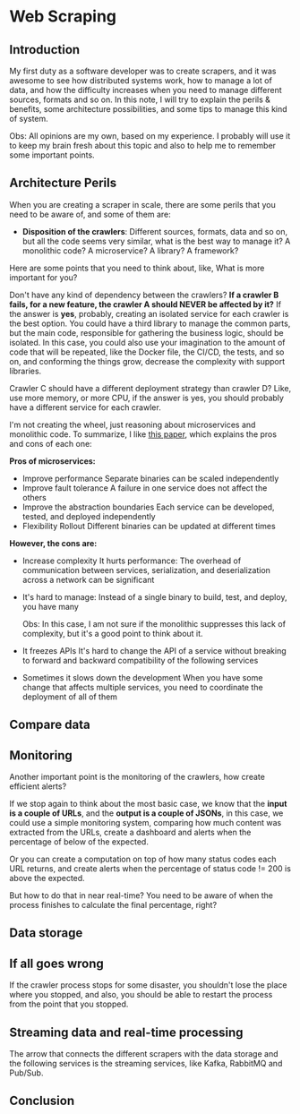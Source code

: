 # Web Scraping

## Introduction

My first duty as a software developer was to create scrapers, and it was awesome to see how distributed systems work, how to manage a lot of data, and how the difficulty increases when you need to manage different sources, formats and so on. In this note, I will try to explain the perils & benefits, some architecture possibilities, and some tips to manage this kind of system.

Obs: All opinions are my own, based on my experience. I probably will use it to keep my brain fresh about this topic and also to help me to remember some important points.

## Architecture Perils

When you are creating a scraper in scale, there are some perils that you need to be aware of, and some of them are:

- **Disposition of the crawlers**: Different sources, formats, data and so on, but all the code seems very similar, what is the best way to manage it? A monolithic code? A microservice? A library? A framework?

Here are some points that you need to think about, like, What is more important for you? 

Don't have any kind of dependency between the crawlers? **If a crawler B fails, for a new feature, the crawler A should NEVER be affected by it?**
If the answer is **yes**, probably, creating an isolated service for each crawler is the best option. You could have a third library to manage the common parts, but the main code, responsible for gathering the business logic, should be isolated. In this case, you could also use your imagination to the amount of code that will be repeated, like the Docker file, the CI/CD, the tests, and so on, and conforming the things grow, decrease the complexity with support libraries.

Crawler C should have a different deployment strategy than crawler D? Like, use more memory, or more CPU, if the answer is yes, you should probably have a different service for each crawler.

I'm not creating the wheel, just reasoning about microservices and monolithic code. To summarize, I like [this paper](https://dl.acm.org/doi/10.1145/3593856.3595909), which explains the pros and cons of each one:

**Pros of microservices:**

- Improve performance
    Separate binaries can be scaled independently
- Improve fault tolerance
    A failure in one service does not affect the others
- Improve the abstraction boundaries
    Each service can be developed, tested, and deployed independently
- Flexibility Rollout
    Different binaries can be updated at different times

**However, the cons are:**

- Increase complexity
    It hurts performance: The overhead of communication between services, serialization, and deserialization across a network can be significant
- It's hard to manage:
    Instead of a single binary to build, test, and deploy, you have many

    Obs: In this case, I am not sure if the monolithic suppresses this lack of complexity, but it's a good point to think about it.
- It freezes APIs
    It's hard to change the API of a service without breaking to forward and backward compatibility of the following services
- Sometimes it slows down the development
    When you have some change that affects multiple services, you need to coordinate the deployment of all of them

## Compare data

## Monitoring

Another important point is the monitoring of the crawlers, how create efficient alerts? 

If we stop again to think about the most basic case, we know that the **input is a couple of URLs**, and the **output is a couple of JSONs**, in this case, we could use a simple monitoring system, comparing how much content was extracted from the URLs, create a dashboard and alerts when the percentage of below of the expected.

Or you can create a computation on top of how many status codes each URL returns, and create alerts when the percentage of status code != 200 is above the expected.

But how to do that in near real-time? You need to be aware of when the process finishes to calculate the final percentage, right?


## Data storage

## If all goes wrong 

If the crawler process stops for some disaster, you shouldn't lose the place where you stopped, and also, you should be able to restart the process from the point that you stopped.

## Streaming data and real-time processing

The arrow that connects the different scrapers with the data storage and the following services is the streaming services, like Kafka, RabbitMQ and Pub/Sub.

## Conclusion

